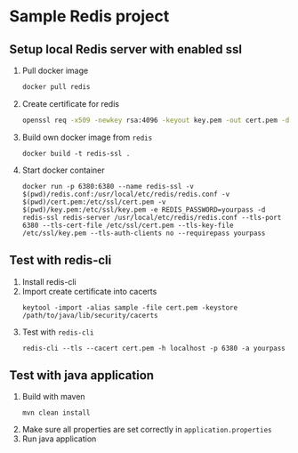 # Sample Redis project

## Setup local Redis server with enabled ssl
1. Pull docker image
    ```sh
    docker pull redis
    ```
2. Create certificate for redis
    ```sh
    openssl req -x509 -newkey rsa:4096 -keyout key.pem -out cert.pem -days 365 -nodes
    ```
3. Build own docker image from `redis`
    ```shell
    docker build -t redis-ssl .
    ```
4. Start docker container
    ```shell
   docker run -p 6380:6380 --name redis-ssl -v $(pwd)/redis.conf:/usr/local/etc/redis/redis.conf -v $(pwd)/cert.pem:/etc/ssl/cert.pem -v $(pwd)/key.pem:/etc/ssl/key.pem -e REDIS_PASSWORD=yourpass -d redis-ssl redis-server /usr/local/etc/redis/redis.conf --tls-port 6380 --tls-cert-file /etc/ssl/cert.pem --tls-key-file /etc/ssl/key.pem --tls-auth-clients no --requirepass yourpass
   ```
## Test with redis-cli
1. Install redis-cli
2. Import create certificate into cacerts
    ```shell
    keytool -import -alias sample -file cert.pem -keystore /path/to/java/lib/security/cacerts
    ```
3. Test with `redis-cli`
    ```shell
    redis-cli --tls --cacert cert.pem -h localhost -p 6380 -a yourpass
    ```
   
## Test with java application
1. Build with maven
    ```shell
    mvn clean install
    ```
2. Make sure all properties are set correctly in `application.properties`
3. Run java application
```shell

```
